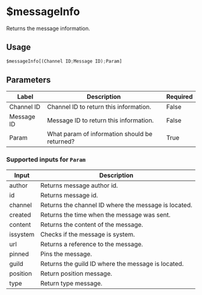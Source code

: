 # $messageInfo
Returns the message information.

## Usage
```py
$messageInfo[(Channel ID;Message ID);Param]
```

## Parameters
| Label | Description | Required |
| ----- | ----------- | -------- |
| Channel ID | Channel ID to return this information. | False |
| Message ID | Message ID to return this information. | False |
| Param | What param of information should be returned? | True |

### Supported inputs for `Param`
| Input | Description |
| ----- | ----------- |
| author | Returns message author id. |
| id | Returns message id. |
| channel | Returns the channel ID where the message is located. |
| created | Returns the time when the message was sent. |
| content | Returns the content of the message. |
| issystem | Checks if the message is system. |
| url | Returns a reference to the message. |
| pinned | Pins the message. |
| guild | Returns the guild ID where the message is located. |
| position | Return position message. |
| type | Return type message. |